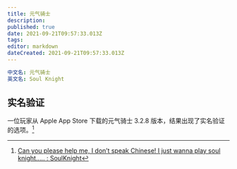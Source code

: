 ```yaml
---
title: 元气骑士
description: 
published: true
date: 2021-09-21T09:57:33.013Z
tags:
editor: markdown
dateCreated: 2021-09-21T09:57:33.013Z
---
```


```YAML
中文名: 元气骑士
英文名: Soul Knight
```

## 实名验证

一位玩家从 Apple App Store 下载的元气骑士 3.2.8 版本，结果出现了实名验证的选项。[^pipr6c]

[^pipr6c]: [Can you please help me, I don’t speak Chinese! I just wanna play soul knight….. : SoulKnight](https://web.archive.org/web/20210906013732/https://old.reddit.com/r/SoulKnight/comments/pipr6c/can_you_please_help_me_i_dont_speak_chinese_i/)
